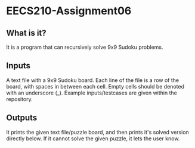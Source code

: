 # EECS210-Assignment06
## What is it?
It is a program that can recursively solve 9x9 Sudoku problems.

## Inputs
A text file with a 9x9 Sudoku board. 
Each line of the file is a row of the board, with spaces in between each cell. 
Empty cells should be denoted with an underscore (_).
Example inputs/testcases are given within the repository.


## Outputs
It prints the given text file/puzzle board, and then prints it's solved version directly below.
If it cannot solve the given puzzle, it lets the user know.
